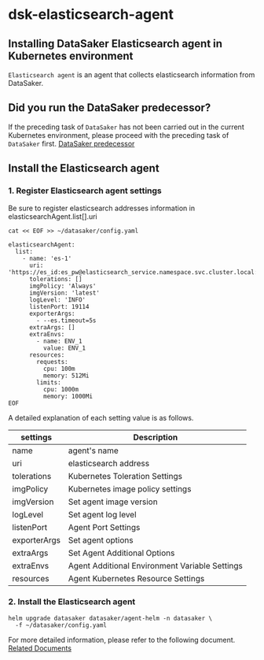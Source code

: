 # dsk-elasticsearch-agent

## Installing DataSaker Elasticsearch agent in Kubernetes environment

`Elasticsearch agent` is an agent that collects elasticsearch information from DataSaker.

## Did you run the DataSaker predecessor?

If the preceding task of `DataSaker` has not been carried out in the current Kubernetes environment, please proceed with the preceding task of `DataSaker` first. [DataSaker predecessor](dsk-elasticsearch-agent/en/$%7BPREPARATION\_MANUAL\_KR%7D/)

## Install the Elasticsearch agent

### 1. Register Elasticsearch agent settings

Be sure to register elasticsearch addresses information in elasticsearchAgent.list\[].uri
```shell
cat << EOF >> ~/datasaker/config.yaml

elasticsearchAgent:
  list:
    - name: 'es-1'
      uri: 'https://es_id:es_pw@elasticsearch_service.namespace.svc.cluster.local:9200'
      tolerations: []
      imgPolicy: 'Always'
      imgVersion: 'latest'
      logLevel: 'INFO'
      listenPort: 19114
      exporterArgs:
        - --es.timeout=5s
      extraArgs: []
      extraEnvs:
        - name: ENV_1
          value: ENV_1
      resources:
        requests:
          cpu: 100m
          memory: 512Mi
        limits:
          cpu: 1000m
          memory: 1000Mi
EOF
```
A detailed explanation of each setting value is as follows.

| settings | Description |
| ------------ | ----------------- |
| name | agent's name |
| uri | elasticsearch address |
| tolerations | Kubernetes Toleration Settings |
| imgPolicy | Kubernetes image policy settings |
| imgVersion | Set agent image version |
| logLevel | Set agent log level |
| listenPort | Agent Port Settings |
| exporterArgs | Set agent options |
| extraArgs | Set Agent Additional Options |
| extraEnvs | Agent Additional Environment Variable Settings |
| resources | Agent Kubernetes Resource Settings |

### 2. Install the Elasticsearch agent
```shell
helm upgrade datasaker datasaker/agent-helm -n datasaker \
  -f ~/datasaker/config.yaml
```
For more detailed information, please refer to the following document. [Related Documents](../../../settings/dsk-elasticsearch-agent/settings.md)
